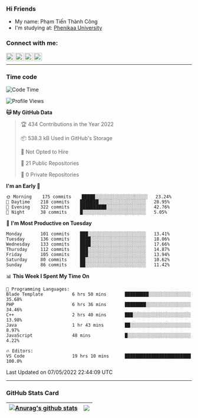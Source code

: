 ### Hi Friends

- My name: Phạm Tiến Thành Công
- I'm studying at: [Phenikaa University]


### Connect with me:
[<img align="left" alt="PhamTienThanhCong | Facebook" width="22px" src="https://upload.wikimedia.org/wikipedia/commons/thumb/1/16/Facebook-icon-1.png/640px-Facebook-icon-1.png" />][facebook]
[<img align="left" alt="PhamTienThanhCong | Zalo" width="22px" src="https://www.anphatpc.com.vn/template/anphat_2020v2/images/icon-zalo.jpg" />][zalo]
[<img align="left" alt="PhamTienThanhCong | LinkedIn" width="22px" src="https://cdn3.iconfinder.com/data/icons/inficons/512/linkedin.png" />][linkedin]
[<img align="left" alt="PhamTienThanhCong | tiktok" width="22px" src="https://cdn.worldvectorlogo.com/logos/tiktok-logo.svg" />][tiktok]

<br />

---

### Time code

<!--START_SECTION:waka-->
![Code Time](http://img.shields.io/badge/Code%20Time-312%20hrs%2019%20mins-blue)

![Profile Views](http://img.shields.io/badge/Profile%20Views-115-blue)

**🐱 My GitHub Data** 

> 🏆 434 Contributions in the Year 2022
 > 
> 📦 538.3 kB Used in GitHub's Storage 
 > 
> 🚫 Not Opted to Hire
 > 
> 📜 21 Public Repositories 
 > 
> 🔑 0 Private Repositories  
 > 
**I'm an Early 🐤** 

```text
🌞 Morning    175 commits    █████░░░░░░░░░░░░░░░░░░░░   23.24% 
🌆 Daytime    218 commits    ███████░░░░░░░░░░░░░░░░░░   28.95% 
🌃 Evening    322 commits    ██████████░░░░░░░░░░░░░░░   42.76% 
🌙 Night      38 commits     █░░░░░░░░░░░░░░░░░░░░░░░░   5.05%

```
📅 **I'm Most Productive on Tuesday** 

```text
Monday       101 commits    ███░░░░░░░░░░░░░░░░░░░░░░   13.41% 
Tuesday      136 commits    ████░░░░░░░░░░░░░░░░░░░░░   18.06% 
Wednesday    133 commits    ████░░░░░░░░░░░░░░░░░░░░░   17.66% 
Thursday     112 commits    ███░░░░░░░░░░░░░░░░░░░░░░   14.87% 
Friday       105 commits    ███░░░░░░░░░░░░░░░░░░░░░░   13.94% 
Saturday     80 commits     ██░░░░░░░░░░░░░░░░░░░░░░░   10.62% 
Sunday       86 commits     ██░░░░░░░░░░░░░░░░░░░░░░░   11.42%

```


📊 **This Week I Spent My Time On** 

```text
💬 Programming Languages: 
Blade Template           6 hrs 50 mins       █████████░░░░░░░░░░░░░░░░   35.68% 
PHP                      6 hrs 36 mins       ████████░░░░░░░░░░░░░░░░░   34.46% 
C++                      2 hrs 40 mins       ███░░░░░░░░░░░░░░░░░░░░░░   13.98% 
Java                     1 hr 43 mins        ██░░░░░░░░░░░░░░░░░░░░░░░   8.97% 
JavaScript               48 mins             █░░░░░░░░░░░░░░░░░░░░░░░░   4.22%

🔥 Editors: 
VS Code                  19 hrs 10 mins      █████████████████████████   100.0%

```


 Last Updated on 07/05/2022 22:44:09 UTC
<!--END_SECTION:waka-->

---

### GitHub Stats Card

| <a href="https://github.com/phamtienthanhcong"><img align="center" src="https://github-readme-stats.vercel.app/api?username=PhamTienThanhCong&show_icons=true&include_all_commits=true&theme=buefy&hide_border=true&theme=ocean_dark" alt="Anurag's github stats" /></a> | <a href="https://github.com/phamtienthanhcong"><img align="center" src="https://github-readme-stats.vercel.app/api/top-langs/?username=PhamTienThanhCong&layout=compact&theme=buefy&hide_border=true&theme=ocean_dark" /></a> |
| ------------- | ------------- |

[Phenikaa University]: https://phenikaa-uni.edu.vn/vi
[facebook]: https://www.facebook.com/phamtienthanhcong
[linkedin]: https://linkedin.com/in/phamtienthanhcong
[zalo]: https://zalo.me/0396396332
[tiktok]: https://www.tiktok.com/@phamtienthanhcong
[web]: https://github.com/PhamTienThanhCong/web_dev
[min project]: https://github.com/PhamTienThanhCong/Project-Of-Web
[c and cpp]: https://github.com/PhamTienThanhCong/Code_C_and_Cpro
[python]: https://github.com/PhamTienThanhCong/Python_beginer
